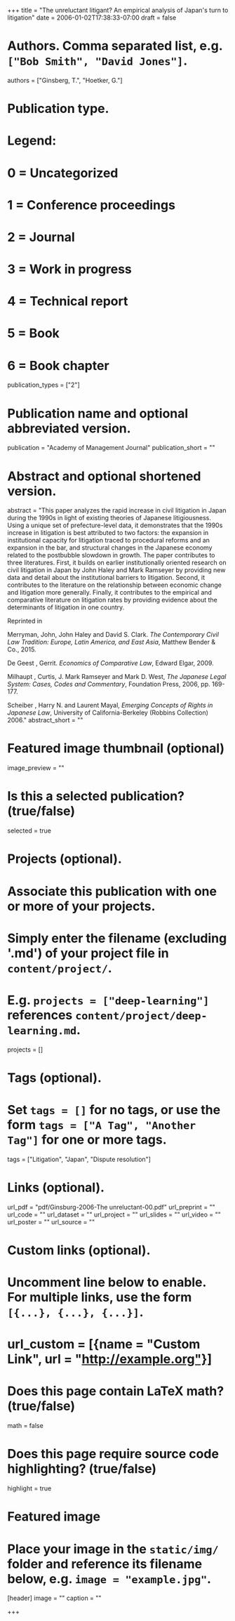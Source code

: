 +++
title = "The unreluctant litigant? An empirical analysis of Japan's turn to litigation"
date = 2006-01-02T17:38:33-07:00
draft = false

# Authors. Comma separated list, e.g. `["Bob Smith", "David Jones"]`.
authors = ["Ginsberg, T.", "Hoetker, G."]

# Publication type.
# Legend:
# 0 = Uncategorized
# 1 = Conference proceedings
# 2 = Journal
# 3 = Work in progress
# 4 = Technical report
# 5 = Book
# 6 = Book chapter
publication_types = ["2"]

# Publication name and optional abbreviated version.
publication = "Academy of Management Journal"
publication_short = ""

# Abstract and optional shortened version.
abstract = "This paper analyzes the rapid increase in civil litigation in Japan during the 1990s in light of existing theories of Japanese litigiousness. Using a unique set of prefecture-level data, it demonstrates that the 1990s increase in litigation is best attributed to two factors: the expansion in institutional capacity for litigation traced to procedural reforms and an expansion in the bar, and structural changes in the Japanese economy related to the postbubble slowdown in growth. The paper contributes to three literatures. First, it builds on earlier institutionally oriented research on civil litigation in Japan by John Haley and Mark Ramseyer by providing new data and detail about the institutional barriers to litigation. Second, it contributes to the literature on the relationship between economic change and litigation more generally. Finally, it contributes to the empirical and comparative literature on litigation rates by providing evidence about the determinants of litigation in one country. <p>Reprinted in <p>Merryman, John, John Haley and David S. Clark. _The Contemporary Civil Law Tradition: Europe, Latin America, and East Asia_, Matthew Bender & Co., 2015.<p>De Geest , Gerrit. _Economics of Comparative Law_, Edward Elgar, 2009.<p>Milhaupt , Curtis, J. Mark Ramseyer and Mark D. West, _The Japanese Legal System: Cases, Codes and Commentary_, Foundation Press, 2006, pp. 169-177.<p>Scheiber , Harry N. and Laurent Mayal, _Emerging Concepts of Rights in Japanese Law_, University of California-Berkeley (Robbins Collection) 2006."
abstract_short = ""

# Featured image thumbnail (optional)
image_preview = ""

# Is this a selected publication? (true/false)
selected = true

# Projects (optional).
#   Associate this publication with one or more of your projects.
#   Simply enter the filename (excluding '.md') of your project file in `content/project/`.
#   E.g. `projects = ["deep-learning"]` references `content/project/deep-learning.md`.
projects = []

# Tags (optional).
#   Set `tags = []` for no tags, or use the form `tags = ["A Tag", "Another Tag"]` for one or more tags.
tags = ["Litigation", "Japan", "Dispute resolution"]

# Links (optional).
url_pdf = "pdf/Ginsburg-2006-The unreluctant-00.pdf"
url_preprint = ""
url_code = ""
url_dataset = ""
url_project = ""
url_slides = ""
url_video = ""
url_poster = ""
url_source = ""

# Custom links (optional).
#   Uncomment line below to enable. For multiple links, use the form `[{...}, {...}, {...}]`.
# url_custom = [{name = "Custom Link", url = "http://example.org"}]

# Does this page contain LaTeX math? (true/false)
math = false

# Does this page require source code highlighting? (true/false)
highlight = true

# Featured image
# Place your image in the `static/img/` folder and reference its filename below, e.g. `image = "example.jpg"`.
[header]
image = ""
caption = ""

+++
